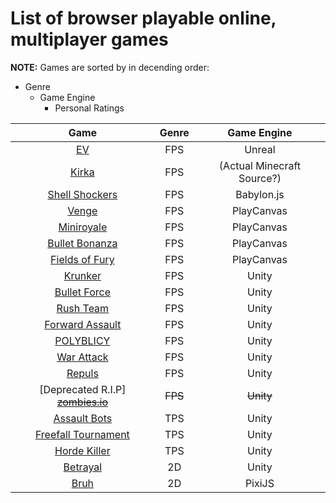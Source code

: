 # List of browser playable online, multiplayer games

**NOTE:** Games are sorted by in decending order:
* Genre
  * Game Engine
    * Personal Ratings

| Game | Genre | Game Engine |
| :-: | :-: | :-: |
| [EV](https://ev.io) | FPS | Unreal |
| [Kirka](https://kirka.io) | FPS | (Actual Minecraft Source?) |
| [Shell Shockers](https://shellshock.io) | FPS | Babylon.js |
| [Venge](https://venge.io) | FPS | PlayCanvas |
| [Miniroyale](https://miniroyale.io) | FPS | PlayCanvas |
| [Bullet Bonanza](https://bulletbonanza.io) | FPS | PlayCanvas |
| [Fields of Fury](https://fieldsoffury.io) | FPS | PlayCanvas |
| [Krunker](https://krunker.io) | FPS | Unity |
| [Bullet Force](https://crazygames.com/game/bullet-force-multiplayer) | FPS | Unity |
| [Rush Team](https://crazygames.com/game/rush-team) | FPS | Unity |
| [Forward Assault](https://crazygames.com/game/forward-assault) | FPS | Unity |
| [POLYBLICY](https://crazygames.com/game/polyblicy) | FPS | Unity |
| [War Attack](https://crazygames.com/game/war-attack) | FPS | Unity |
| [Repuls](https://repuls.io) | FPS | Unity |
| [Deprecated R.I.P] [~~zombies.io~~](https://zombies.io) | ~~FPS~~ | ~~Unity~~ |
| [Assault Bots](https://crazygames.com/game/bot-machines) | TPS | Unity |
| [Freefall Tournament](https://freefalltournament.com) | TPS | Unity |
| [Horde Killer](https://crazygames.com/game/horde-killer-you-vs-100) | TPS | Unity |
| [Betrayal](betrayal.io) | 2D | Unity |
| [Bruh](https://bruh.io) | 2D | PixiJS |
